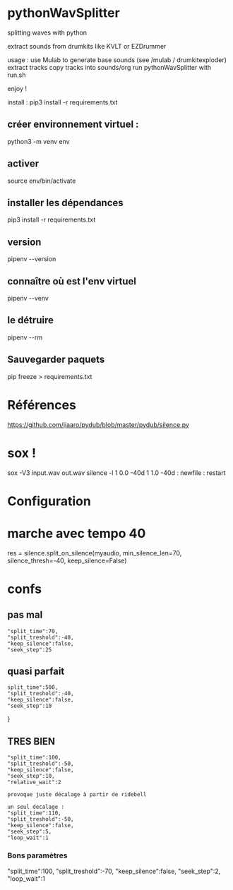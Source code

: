 # pythonWavSplitter
splitting waves with python

extract sounds from drumkits like KVLT or EZDrummer

usage :
use Mulab to generate base sounds (see /mulab / drumkitexploder)
extract tracks
copy tracks into sounds/org
run pythonWavSplitter with run.sh

enjoy !

install : pip3 install -r requirements.txt

## créer environnement virtuel :

python3 -m venv env

## activer

source env/bin/activate

## installer les dépendances

pip3 install -r requirements.txt

## version

pipenv --version

## connaître où est l'env virtuel

pipenv --venv

## le détruire

pipenv --rm

## Sauvegarder paquets

pip freeze > requirements.txt

# Références

https://github.com/jiaaro/pydub/blob/master/pydub/silence.py

# sox !
sox -V3 input.wav out.wav silence -l 1 0.0 -40d 1 1.0 -40d  : newfile : restart

# Configuration
# marche avec tempo 40
 res = silence.split_on_silence(myaudio, min_silence_len=70, silence_thresh=-40, keep_silence=False)

# confs
## pas mal  
    "split_time":70,
    "split_treshold":-40,
    "keep_silence":false,
    "seek_step":25

## quasi parfait
    split_time":500,
    "split_treshold":-40,
    "keep_silence":false,
    "seek_step":10
}

## TRES BIEN
    "split_time":100,
    "split_treshold":-50,
    "keep_silence":false,
    "seek_step":10,
    "relative_wait":2

    provoque juste décalage à partir de ridebell

    un seul decalage :
    "split_time":110,
    "split_treshold":-50,
    "keep_silence":false,
    "seek_step":5,
    "loop_wait":1

### Bons paramètres
   "split_time":100,
    "split_treshold":-70,
    "keep_silence":false,
    "seek_step":2,
    "loop_wait":1
